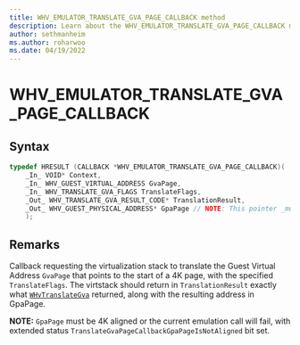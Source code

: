 ```yaml
---
title: WHV_EMULATOR_TRANSLATE_GVA_PAGE_CALLBACK method
description: Learn about the WHV_EMULATOR_TRANSLATE_GVA_PAGE_CALLBACK method. 
author: sethmanheim
ms.author: roharwoo
ms.date: 04/19/2022
---
```


# WHV_EMULATOR_TRANSLATE_GVA_PAGE_CALLBACK


## Syntax

```c
typedef HRESULT (CALLBACK *WHV_EMULATOR_TRANSLATE_GVA_PAGE_CALLBACK)(
    _In_ VOID* Context,
    _In_ WHV_GUEST_VIRTUAL_ADDRESS GvaPage,
    _In_ WHV_TRANSLATE_GVA_FLAGS TranslateFlags,
    _Out_ WHV_TRANSLATE_GVA_RESULT_CODE* TranslationResult,
    _Out_ WHV_GUEST_PHYSICAL_ADDRESS* GpaPage // NOTE: This pointer _must_ be 4K page aligned
    );
```

## Remarks
Callback requesting the virtualization stack to translate the Guest Virtual Address `GvaPage` that points to the start of a 4K page, with the specified `TranslateFlags`. The virtstack should return in `TranslationResult` exactly what [`WHvTranslateGva`](/virtualization/api/hypervisor-platform/funcs/WHvTranslateGva) returned, along with the resulting address in GpaPage.

**NOTE:** `GpaPage` must be 4K aligned or the current emulation call will fail, with extended status `TranslateGvaPageCallbackGpaPageIsNotAligned` bit set.
